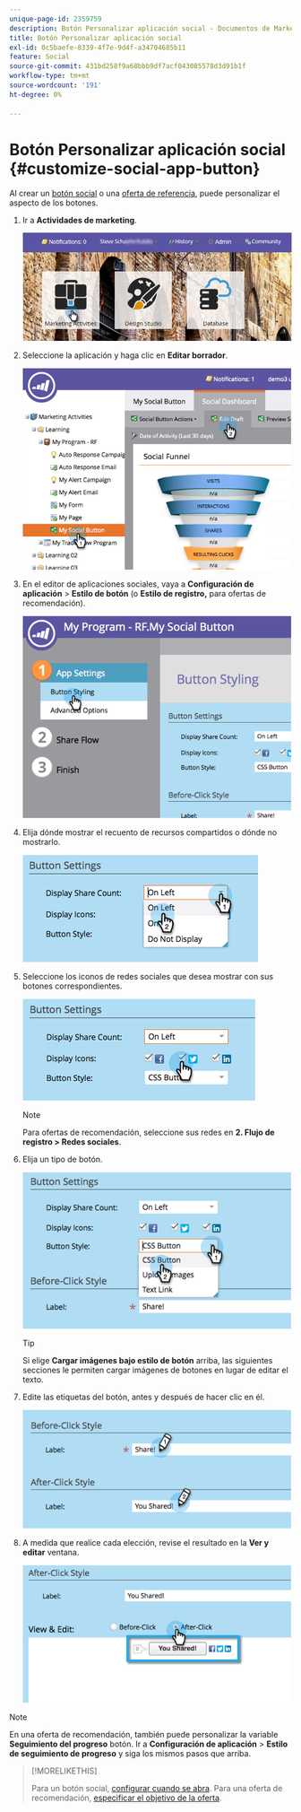 ```yaml
---
unique-page-id: 2359759
description: Botón Personalizar aplicación social - Documentos de Marketo - Documentación del producto
title: Botón Personalizar aplicación social
exl-id: 0c5baefe-8339-4f7e-9d4f-a34704685b11
feature: Social
source-git-commit: 431bd258f9a68bbb9df7acf043085578d3d91b1f
workflow-type: tm+mt
source-wordcount: '191'
ht-degree: 0%

---
```


# Botón Personalizar aplicación social {#customize-social-app-button}

Al crear un [botón social](/help/marketo/product-docs/demand-generation/landing-pages/free-form-landing-pages/add-a-social-button-to-a-free-form-landing-page.md) o una [oferta de referencia](/help/marketo/product-docs/demand-generation/social/referral-offers/create-a-referral-offer.md), puede personalizar el aspecto de los botones.

1. Ir a **Actividades de marketing**.

   ![](assets/login-marketing-activities.png)

1. Seleccione la aplicación y haga clic en **Editar borrador**.

   ![](assets/image2014-9-23-17-3a3-3a34.png)

1. En el editor de aplicaciones sociales, vaya a **Configuración de aplicación** > **Estilo de botón** (o **Estilo de registro,** para ofertas de recomendación).

   ![](assets/image2014-9-23-17-3a3-3a57.png)

1. Elija dónde mostrar el recuento de recursos compartidos o dónde no mostrarlo.

   ![](assets/image2014-9-23-17-3a4-3a10.png)

1. Seleccione los iconos de redes sociales que desea mostrar con sus botones correspondientes.

   ![](assets/image2014-9-23-17-3a4-3a22.png)

   >[!NOTE]
   >
   >Para ofertas de recomendación, seleccione sus redes en **2. Flujo de registro > Redes sociales**.

1. Elija un tipo de botón.

   ![](assets/image2014-9-23-17-3a4-3a50.png)

   >[!TIP]
   >
   >Si elige **Cargar imágenes bajo estilo de botón** arriba, las siguientes secciones le permiten cargar imágenes de botones en lugar de editar el texto.

1. Edite las etiquetas del botón, antes y después de hacer clic en él.

   ![](assets/image2014-9-23-17-3a5-3a30.png)

1. A medida que realice cada elección, revise el resultado en la **Ver y editar** ventana.

   ![](assets/image2014-9-23-17-3a5-3a42.png)

>[!NOTE]
>
>En una oferta de recomendación, también puede personalizar la variable **Seguimiento del progreso** botón. Ir a **Configuración de aplicación** > **Estilo de seguimiento de progreso** y siga los mismos pasos que arriba.

>[!MORELIKETHIS]
>
>Para un botón social, [configurar cuando se abra](/help/marketo/product-docs/demand-generation/social/configuring-social-actions/configure-when-social-button-opens.md). Para una oferta de recomendación, [especificar el objetivo de la oferta](/help/marketo/product-docs/demand-generation/social/referral-offers/specify-goal-for-referral-offer.md).
